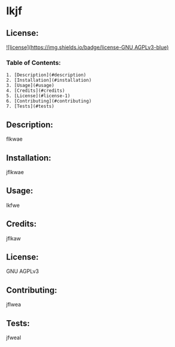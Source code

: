 # lkjf

  ## License:
  [![license](https://img.shields.io/badge/license-GNU AGPLv3-blue)](https://shields.io)

  ### Table of Contents:
    1. [Description](#description)
    2. [Installation](#installation)
    3. [Usage](#usage)
    4. [Credits](#credits)
    5. [License](#license-1)
    6. [Contributing](#contributing)
    7. [Tests](#tests)
    
  ## Description: <a name="description"></a>
  flkwae

  ## Installation: <a name="installation"></a>
  jflkwae

  ## Usage: <a name="usage"></a>
  lkfwe

  ## Credits: <a name="credits"></a>
  jflkaw

  ## License: <a name="license-1"></a>
  GNU AGPLv3

  ## Contributing: <a name="contributing"></a>
  jflwea

  ## Tests: <a name="tests"></a>
  jfweal
